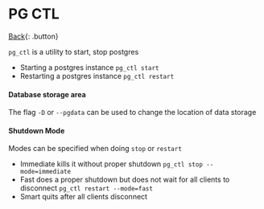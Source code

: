 # PG CTL

[Back](./postgres.md){: .button}

`pg_ctl` is a utility to start, stop postgres

- Starting a postgres instance `pg_ctl start`
- Restarting a postgres instance `pg_ctl restart`

#### Database storage area

The flag `-D` or `--pgdata` can be used to change the location of data storage

#### Shutdown Mode

Modes can be specified when doing `stop` or `restart`


- Immediate kills it without proper shutdown  `pg_ctl stop --mode=immediate`
- Fast does a proper shutdown but does not wait for all clients to disconnect `pg_ctl restart --mode=fast`
- Smart quits after all clients disconnect

